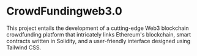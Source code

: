 # CrowdFundingweb3.0
This project entails the development of a cutting-edge Web3 blockchain crowdfunding platform that intricately links Ethereum's blockchain, smart contracts written in Solidity, and a user-friendly interface designed using Tailwind CSS. 
